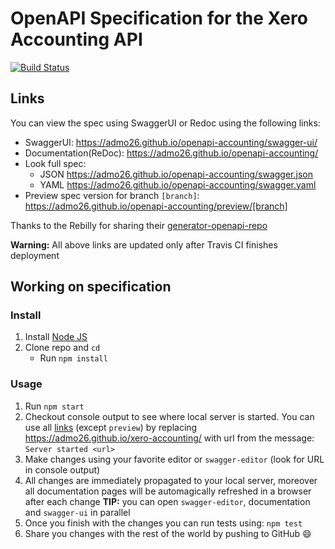 # OpenAPI Specification for the Xero Accounting API
[![Build Status](https://travis-ci.org/admo26/xero-accounting.svg?branch=master)](https://travis-ci.org/admo26/xero-accounting)

## Links
You can view the spec using SwaggerUI or Redoc using the following links:
- SwaggerUI: https://admo26.github.io/openapi-accounting/swagger-ui/
- Documentation(ReDoc): https://admo26.github.io/openapi-accounting/
- Look full spec:
    + JSON https://admo26.github.io/openapi-accounting/swagger.json
    + YAML https://admo26.github.io/openapi-accounting/swagger.yaml
- Preview spec version for branch `[branch]`: https://admo26.github.io/openapi-accounting/preview/[branch]

Thanks to the Rebilly for sharing their [generator-openapi-repo](https://github.com/Rebilly/generator-openapi-repo)

**Warning:** All above links are updated only after Travis CI finishes deployment

## Working on specification
### Install

1. Install [Node JS](https://nodejs.org/)
2. Clone repo and `cd`
    + Run `npm install`

### Usage

1. Run `npm start`
2. Checkout console output to see where local server is started. You can use all [links](#links) (except `preview`) by replacing https://admo26.github.io/xero-accounting/ with url from the message: `Server started <url>`
3. Make changes using your favorite editor or `swagger-editor` (look for URL in console output)
4. All changes are immediately propagated to your local server, moreover all documentation pages will be automagically refreshed in a browser after each change
**TIP:** you can open `swagger-editor`, documentation and `swagger-ui` in parallel
5. Once you finish with the changes you can run tests using: `npm test`
6. Share you changes with the rest of the world by pushing to GitHub :smile:

